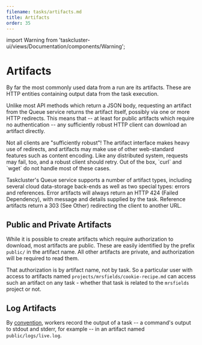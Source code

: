 ```yaml
---
filename: tasks/artifacts.md
title: Artifacts
order: 35
---
```

import Warning from 'taskcluster-ui/views/Documentation/components/Warning';

# Artifacts

By far the most commonly used data from a run are its artifacts. These are
HTTP entities containing output data from the task execution.

Unlike most API methods which return a JSON body, requesting an artifact from
the Queue service returns the artifact itself, possibly via one or more HTTP
redirects. This means that -- at least for public artifacts which require no
authentication -- any sufficiently robust HTTP client can download an artifact
directly.

<Warning>
    Not all clients are "sufficiently robust"! The artifact interface
    makes heavy use of redirects, and artifacts may make use of other web-standard
    features such as content encoding.  Like any distributed system, requests may
    fail, too, and a robust client should retry. Out of the box, `curl` and `wget`
    do not handle most of these cases.
</Warning>

Taskcluster's Queue service supports a number of artifact types, including
several cloud data-storage back-ends as well as two special types: errors and
references. Error artifacts will always return an HTTP 424 (Failed Dependency), with
message and details supplied by the task. Reference artifacts return a 303 (See
Other) redirecting the client to another URL.

## Public and Private Artifacts

While it is possible to create artifacts which require authorization to
download, most artifacts are public. These are easily identified by the prefix
`public/` in the artifact name. All other artifacts are private, and
authorization will be required to read them.

That authorization is by artifact name, not by task. So a particular user with
access to artifacts named `projects/mrsfields/cookie-recipe.md` can access such
an artifact on any task - whether that task is related to the `mrsfields`
project or not.

## Log Artifacts

By [convention](/docs/manual/design/conventions/task-logs), workers record the output of a task -- a command's output to
stdout and stderr, for example -- in an artifact named `public/logs/live.log`.
